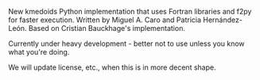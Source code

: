 New kmedoids Python implementation that uses Fortran libraries and
f2py for faster execution. Written by Miguel A. Caro and Patricia
Hernández-León. Based on Cristian Bauckhage's implementation.

Currently under heavy development - better not to use unless you know
what you're doing.

We will update license, etc., when this is in more decent shape.
